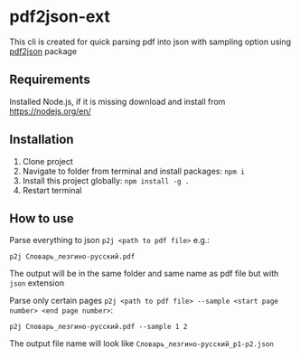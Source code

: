 # pdf2json-ext
This cli is created for quick parsing pdf into json with sampling option using [pdf2json](https://github.com/modesty/pdf2json) package

## Requirements
Installed Node.js, if it is missing download and install from https://nodejs.org/en/

## Installation
1. Clone project
2. Navigate to folder from terminal and install packages: `npm i`
3. Install this project globally: `npm install -g .`
4. Restart terminal

## How to use
Parse everything to json `p2j <path to pdf file>` e.g.:
```
p2j Словарь_лезгино-русский.pdf
```
The output will be in the same folder and same name as pdf file but with `json` extension

Parse only certain pages  `p2j <path to pdf file> --sample <start page number> <end page number>`:
```
p2j Словарь_лезгино-русский.pdf --sample 1 2
```
The output file name will look like `Словарь_лезгино-русский_p1-p2.json`
